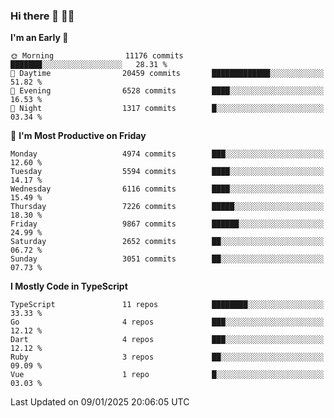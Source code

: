 ### Hi there 👋 🧑‍💻



<!--START_SECTION:waka-->
**I'm an Early 🐤** 

```text
🌞 Morning                11176 commits       ███████░░░░░░░░░░░░░░░░░░   28.31 % 
🌆 Daytime                20459 commits       █████████████░░░░░░░░░░░░   51.82 % 
🌃 Evening                6528 commits        ████░░░░░░░░░░░░░░░░░░░░░   16.53 % 
🌙 Night                  1317 commits        █░░░░░░░░░░░░░░░░░░░░░░░░   03.34 % 
```
📅 **I'm Most Productive on Friday** 

```text
Monday                   4974 commits        ███░░░░░░░░░░░░░░░░░░░░░░   12.60 % 
Tuesday                  5594 commits        ████░░░░░░░░░░░░░░░░░░░░░   14.17 % 
Wednesday                6116 commits        ████░░░░░░░░░░░░░░░░░░░░░   15.49 % 
Thursday                 7226 commits        █████░░░░░░░░░░░░░░░░░░░░   18.30 % 
Friday                   9867 commits        ██████░░░░░░░░░░░░░░░░░░░   24.99 % 
Saturday                 2652 commits        ██░░░░░░░░░░░░░░░░░░░░░░░   06.72 % 
Sunday                   3051 commits        ██░░░░░░░░░░░░░░░░░░░░░░░   07.73 % 
```


**I Mostly Code in TypeScript** 

```text
TypeScript               11 repos            ████████░░░░░░░░░░░░░░░░░   33.33 % 
Go                       4 repos             ███░░░░░░░░░░░░░░░░░░░░░░   12.12 % 
Dart                     4 repos             ███░░░░░░░░░░░░░░░░░░░░░░   12.12 % 
Ruby                     3 repos             ██░░░░░░░░░░░░░░░░░░░░░░░   09.09 % 
Vue                      1 repo              █░░░░░░░░░░░░░░░░░░░░░░░░   03.03 % 
```




 Last Updated on 09/01/2025 20:06:05 UTC
<!--END_SECTION:waka-->


